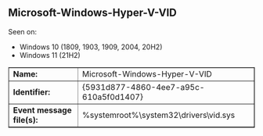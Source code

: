 ## Microsoft-Windows-Hyper-V-VID

Seen on:
* Windows 10 (1809, 1903, 1909, 2004, 20H2)
* Windows 11 (21H2)

<table border="1" class="docutils">
  <tbody>
    <tr>
      <td><b>Name:</b></td>
      <td>Microsoft-Windows-Hyper-V-VID</td>
    </tr>
    <tr>
      <td><b>Identifier:</b></td>
      <td>{5931d877-4860-4ee7-a95c-610a5f0d1407}</td>
    </tr>
    <tr>
      <td><b>Event message file(s):</b></td>
      <td>%systemroot%\system32\drivers\vid.sys</td>
    </tr>
  </tbody>
</table>

&nbsp;


